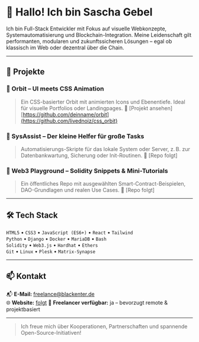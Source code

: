 # 👋 Hallo! Ich bin Sascha Gebel

Ich bin Full-Stack Entwickler mit Fokus auf visuelle Webkonzepte, Systemautomatisierung und Blockchain-Integration. Meine Leidenschaft gilt performanten, modularen und zukunftssicheren Lösungen – egal ob klassisch im Web oder dezentral über die Chain.

---

## 🚀 Projekte

### 🌌 Orbit – UI meets CSS Animation
> Ein CSS-basierter Orbit mit animierten Icons und Ebenentiefe. Ideal für visuelle Portfolios oder Landingpages.
🔗 [Projekt ansehen][https://github.com/deinname/orbit](https://github.com/livednoiz/css_orbit)

### 🧰 SysAssist – Der kleine Helfer für große Tasks
> Automatisierungs-Skripte für das lokale System oder Server, z. B. zur Datenbankwartung, Sicherung oder Init-Routinen.
🔗 [Repo folgt]

### 🧱 Web3 Playground – Solidity Snippets & Mini-Tutorials
> Ein öffentliches Repo mit ausgewählten Smart-Contract-Beispielen, DAO-Grundlagen und realen Use Cases.
🔗 [Repo folgt]

---

## 🛠️ Tech Stack

`HTML5` • `CSS3` • `JavaScript (ES6+)` • `React` • `Tailwind`  
`Python` • `Django` • `Docker` • `MariaDB` • `Bash`  
`Solidity` • `Web3.js` • `Hardhat` • `Ethers`  
`Git` • `Linux` • `Plesk` • `Matrix-Synapse`

---

## 📫 Kontakt

📬 **E-Mail:** freelance@blackenter.de  
🌐 **Website:** [folgt](https://blackenter.de) 
💼 **Freelancer verfügbar:** ja – bevorzugt remote & projektbasiert

---

> Ich freue mich über Kooperationen, Partnerschaften und spannende Open-Source-Initiativen!
